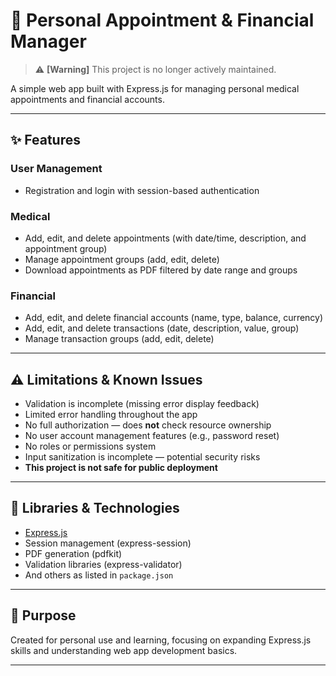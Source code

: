 # 📅 Personal Appointment & Financial Manager

> ⚠️ **[Warning]** This project is no longer actively maintained.

A simple web app built with Express.js for managing personal medical appointments and financial accounts.

---

## ✨ Features

### User Management
- Registration and login with session-based authentication

### Medical
- Add, edit, and delete appointments (with date/time, description, and appointment group)
- Manage appointment groups (add, edit, delete)
- Download appointments as PDF filtered by date range and groups

### Financial
- Add, edit, and delete financial accounts (name, type, balance, currency)
- Add, edit, and delete transactions (date, description, value, group)
- Manage transaction groups (add, edit, delete)

---

## ⚠️ Limitations & Known Issues

- Validation is incomplete (missing error display feedback)
- Limited error handling throughout the app
- No full authorization — does **not** check resource ownership
- No user account management features (e.g., password reset)
- No roles or permissions system
- Input sanitization is incomplete — potential security risks
- **This project is not safe for public deployment**

---

## 🧩 Libraries & Technologies

- [Express.js](https://expressjs.com/)
- Session management (express-session)
- PDF generation (pdfkit)
- Validation libraries (express-validator)
- And others as listed in `package.json`

---

## 🎯 Purpose

Created for personal use and learning, focusing on expanding Express.js skills and understanding web app development basics.

---
